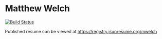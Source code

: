 # Matthew Welch
[![Build Status](https://travis-ci.org/mwelch1/resume.svg?branch=master)](https://travis-ci.org/mwelch1/resume)

Published resume can be viewed at https://registry.jsonresume.org/mwelch
